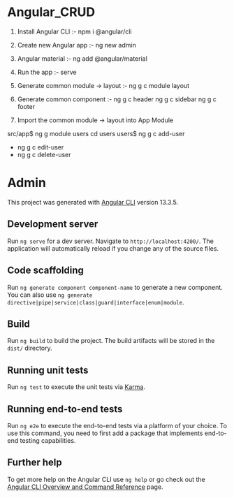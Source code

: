
# Angular_CRUD 

1. Install Angular CLI
:- npm i @angular/cli

2. Create new Angular app
:- ng new admin

3. Angular material
:- ng add @angular/material

4. Run the app
:- serve

5. Generate common module -> layout
:- ng g c module layout

6. Generate common component
:- ng g c header
   ng g c sidebar
   ng g c footer

7. Import the common module -> layout into App Module
 
src/app$ ng g module users
cd users
users$ ng g c add-user
- ng g c edit-user
- ng g c delete-user












# Admin

This project was generated with [Angular CLI](https://github.com/angular/angular-cli) version 13.3.5.

## Development server

Run `ng serve` for a dev server. Navigate to `http://localhost:4200/`. The application will automatically reload if you change any of the source files.

## Code scaffolding

Run `ng generate component component-name` to generate a new component. You can also use `ng generate directive|pipe|service|class|guard|interface|enum|module`.

## Build

Run `ng build` to build the project. The build artifacts will be stored in the `dist/` directory.

## Running unit tests

Run `ng test` to execute the unit tests via [Karma](https://karma-runner.github.io).

## Running end-to-end tests

Run `ng e2e` to execute the end-to-end tests via a platform of your choice. To use this command, you need to first add a package that implements end-to-end testing capabilities.

## Further help

To get more help on the Angular CLI use `ng help` or go check out the [Angular CLI Overview and Command Reference](https://angular.io/cli) page.
